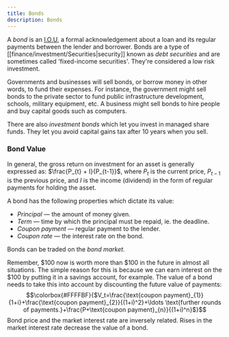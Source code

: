 ```yaml
---
title: Bonds
description: Bonds
---
```


A *bond* is an [I.O.U](https://www.investopedia.com/terms/i/iou.asp), a formal acknowledgement about a loan and its regular payments between the lender and borrower. Bonds are a type of [[finance/investment/Securities|security]] known as *debt securities* and are sometimes called 'fixed-income securities'. They're considered a low risk investment.

Governments and businesses will sell bonds, or borrow money in other words, to fund their expenses. For instance, the government might sell bonds to the private sector to fund public infrastructure development, schools, military equipment, etc. A business might sell bonds to hire people and buy capital goods such as computers.

There are also *investment bonds* which let you invest in managed share funds. They let you avoid capital gains tax after 10 years when you sell.

### Bond Value
In general, the gross return on investment for an asset is generally expressed as: $\frac{P_{t} + I}{P_{t-1}}$, where $P_{t}$ is the current price, $P_{t-1}$ is the previous price, and $I$ is the income (dividend) in the form of regular payments for holding the asset.

A bond has the following properties which dictate its value:
- *Principal* — the amount of money given.
- *Term* — time by which the principal must be repaid, ie. the deadline.
- *Coupon payment* — regular payment to the lender.
- *Coupon rate* — the interest rate on the bond.

Bonds can be traded on the *bond market*.

Remember, $100 now is worth more than $100 in the future in almost all situations. The simple reason for this is because we can earn interest on the $100 by putting it in a savings account, for example. The value of a bond needs to take this into account by discounting the future value of payments:
$$\colorbox{#FFFFBF}{$V_t=\frac{\text{coupon payment}_{1}}{1+i}+\frac{\text{coupon payment}_{2}}{(1+i)^2}+\ldots \text{further rounds of payments.}+\frac{P+\text{coupon payment}_{n}}{(1+i)^n}$}$$
Bond price and the market interest rate are inversely related. Rises in the market interest rate decrease the value of a bond.
